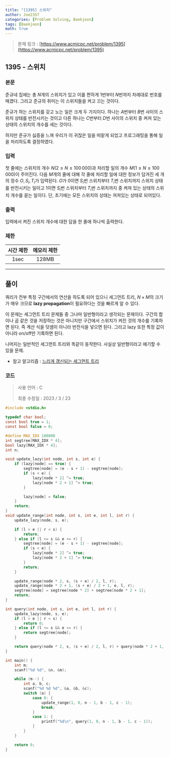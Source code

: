 ```yaml
---
title: "[1395] 스위치"
author: Joe2357
categories: [Problem Solving, Baekjoon]
tags: [Baekjoon]
math: true
---
```


> 문제 링크 : [https://www.acmicpc.net/problem/1395](https://www.acmicpc.net/problem/1395)



## 1395 - 스위치

### 본문

준규네 집에는 총 $N$개의 스위치가 있고 이를 편하게 $1$번부터 $N$번까지 차례대로 번호를 매겼다. 그리고 준규의 취미는 이 스위치들을 켜고 끄는 것이다.

준규가 하는 스위치를 갖고 노는 일은 크게 두 가지이다. 하나는 $A$번부터 $B$번 사이의 스위치 상태를 반전시키는 것이고 다른 하나는 $C$번부터 $D$번 사이의 스위치 중 켜져 있는 상태의 스위치의 개수를 세는 것이다.

하지만 준규가 싫증을 느껴 우리가 이 귀찮은 일을 떠맡게 되었고 프로그래밍을 통해 일을 처리하도록 결정하였다.



### 입력

첫 줄에는 스위치의 개수 $N$($2 \leq N \leq 100\,000$)과 처리할 일의 개수 $M$($1 \leq N \leq 100\,000$)이 주어진다. 다음 $M$개의 줄에 대해 각 줄에 처리할 일에 대한 정보가 담겨진 세 개의 정수 $O, S_i, T_i$가 입력된다. $O$가 0이면 $S_i$번 스위치부터 $T_i$번 스위치까지 스위치 상태를 반전시키는 일이고 1이면 $S_i$번 스위치부터 $T_i$번 스위치까지 중 켜져 있는 상태의 스위치 개수를 묻는 일이다. 단, 초기에는 모든 스위치의 상태는 꺼져있는 상태로 되어있다.



### 출력

입력에서 켜진 스위치 개수에 대한 답을 한 줄에 하나씩 출력한다.



### 제한

| 시간 제한 | 메모리 제한 |
| :-------: | :---------: |
|   1sec    |    128MB    |

---



## 풀이

쿼리가 전부 특정 구간에서의 연산을 하도록 되어 있으니 세그먼트 트리, $N \times M$의 크기가 매우 크므로 **lazy propagation**이 필요하다는 것을 빠르게 알 수 있다.

이 문제는 세그먼트 트리 문제들 중 그나마 일반형이라고 생각되는 문제이다. 구간의 합이나 곱 같은 것을 저장하는 것은 아니지만 구간에서 스위치가 켜진 것의 개수를 기록하면 된다. 즉 계산 식을 덧셈이 아니라 반전식을 넣으면 된다. 그리고 lazy 또한 특정 값이 아니라 on/off만 기록하면 된다.

나머지는 일반적인 세그먼트 트리와 똑같이 동작한다. 사실상 일반형이라고 얘기할 수 있을 문제.

- 참고 알고리즘 : [느리게 갱신되는 세그먼트 트리](https://joe2357.github.io/posts/Segment-Tree/#느리게-갱신되는-세그먼트-트리/)

  

### 코드

> 사용 언어 : C  
>
> 최종 수정일 : 2023 / 3 / 23

```c
#include <stdio.h>

typedef char bool;
const bool true = 1;
const bool false = 0;

#define MAX_IDX 100000
int segtree[MAX_IDX * 4];
bool lazy[MAX_IDX * 4];
int n;

void update_lazy(int node, int s, int e) {
    if (lazy[node] == true) {
        segtree[node] = (e - s + 1) - segtree[node];
        if (s < e) {
            lazy[node * 2] ^= true;
            lazy[node * 2 + 1] ^= true;
        }

        lazy[node] = false;
    }
    return;
}
void update_range(int node, int s, int e, int l, int r) {
    update_lazy(node, s, e);

    if (l > e || r < s) {
        return;
    } else if (l <= s && e <= r) {
        segtree[node] = (e - s + 1) - segtree[node];
        if (s < e) {
            lazy[node * 2] ^= true;
            lazy[node * 2 + 1] ^= true;
        }
        return;
    }

    update_range(node * 2, s, (s + e) / 2, l, r);
    update_range(node * 2 + 1, (s + e) / 2 + 1, e, l, r);
    segtree[node] = segtree[node * 2] + segtree[node * 2 + 1];
    return;
}

int query(int node, int s, int e, int l, int r) {
    update_lazy(node, s, e);
    if (l > e || r < s) {
        return 0;
    } else if (l <= s && e <= r) {
        return segtree[node];
    }

    return query(node * 2, s, (s + e) / 2, l, r) + query(node * 2 + 1, (s + e) / 2 + 1, e, l, r);
}

int main() {
    int m;
    scanf("%d %d", &n, &m);

    while (m--) {
        int a, b, c;
        scanf("%d %d %d", &a, &b, &c);
        switch (a) {
            case 0: {
                update_range(1, 0, n - 1, b - 1, c - 1);
                break;
            }
            case 1: {
                printf("%d\n", query(1, 0, n - 1, b - 1, c - 1));
            }
        }
    }

    return 0;
}
```



